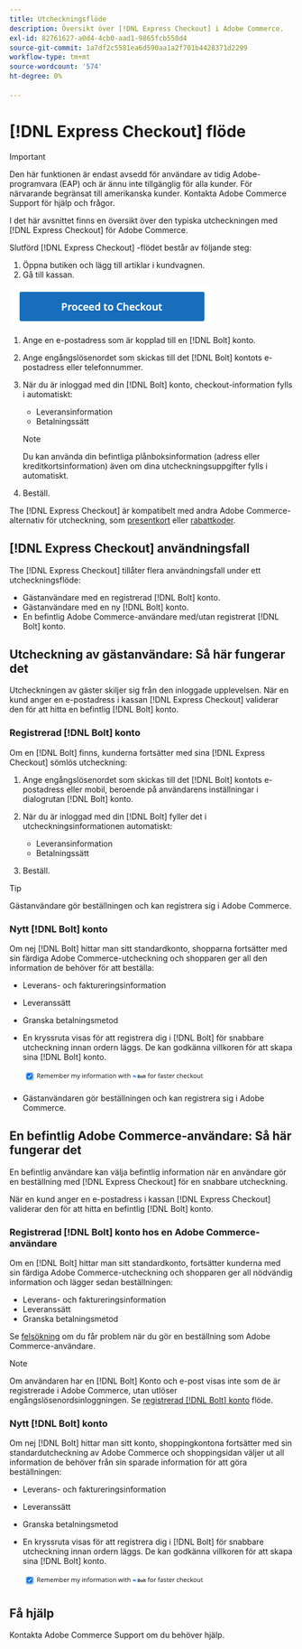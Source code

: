 ```yaml
---
title: Utcheckningsflöde
description: Översikt över [!DNL Express Checkout] i Adobe Commerce.
exl-id: 82761627-a0d4-4cb0-aad1-9865fcb550d4
source-git-commit: 1a7df2c5581ea6d590aa1a2f701b4428371d2299
workflow-type: tm+mt
source-wordcount: '574'
ht-degree: 0%

---
```


# [!DNL Express Checkout] flöde

>[!IMPORTANT]
>
> Den här funktionen är endast avsedd för användare av tidig Adobe-programvara (EAP) och är ännu inte tillgänglig för alla kunder. För närvarande begränsat till amerikanska kunder. Kontakta Adobe Commerce Support för hjälp och frågor.

I det här avsnittet finns en översikt över den typiska utcheckningen med [!DNL Express Checkout] för Adobe Commerce.

Slutförd [!DNL Express Checkout] -flödet består av följande steg:

1. Öppna butiken och lägg till artiklar i kundvagnen.
1. Gå till kassan.

![Utcheckning](assets/proceed-checkout.png)

1. Ange en e-postadress som är kopplad till en [!DNL Bolt] konto.
1. Ange engångslösenordet som skickas till det [!DNL Bolt] kontots e-postadress eller telefonnummer.
1. När du är inloggad med din [!DNL Bolt] konto, checkout-information fylls i automatiskt:

   - Leveransinformation
   - Betalningssätt

   >[!NOTE]
   >
   > Du kan använda din befintliga plånboksinformation (adress eller kreditkortsinformation) även om dina utcheckningsuppgifter fylls i automatiskt.

1. Beställ.

The [!DNL Express Checkout] är kompatibelt med andra Adobe Commerce-alternativ för utcheckning, som [presentkort](https://docs.magento.com/user-guide/catalog/product-gift-card.html) eller [rabattkoder](https://docs.magento.com/user-guide/marketing/price-rules-cart-coupon.html).

## [!DNL Express Checkout] användningsfall

The [!DNL Express Checkout] tillåter flera användningsfall under ett utcheckningsflöde:

- Gästanvändare med en registrerad [!DNL Bolt] konto.
- Gästanvändare med en ny [!DNL Bolt] konto.
- En befintlig Adobe Commerce-användare med/utan registrerat [!DNL Bolt] konto.

## Utcheckning av gästanvändare: Så här fungerar det

Utcheckningen av gäster skiljer sig från den inloggade upplevelsen. När en kund anger en e-postadress i kassan [!DNL Express Checkout] validerar den för att hitta en befintlig [!DNL Bolt] konto.

### Registrerad [!DNL Bolt] konto

Om en [!DNL Bolt] finns, kunderna fortsätter med sina [!DNL Express Checkout] sömlös utcheckning:

1. Ange engångslösenordet som skickas till det [!DNL Bolt] kontots e-postadress eller mobil, beroende på användarens inställningar i dialogrutan [!DNL Bolt] konto.
1. När du är inloggad med din [!DNL Bolt] fyller det i utcheckningsinformationen automatiskt:

   - Leveransinformation
   - Betalningssätt

1. Beställ.

>[!TIP]
>
> Gästanvändare gör beställningen och kan registrera sig i Adobe Commerce.

### Nytt [!DNL Bolt] konto

Om nej [!DNL Bolt] hittar man sitt standardkonto, shopparna fortsätter med sin färdiga Adobe Commerce-utcheckning och shopparen ger all den information de behöver för att beställa:

- Leverans- och faktureringsinformation
- Leveranssätt
- Granska betalningsmetod
- En kryssruta visas för att registrera dig i [!DNL Bolt] för snabbare utcheckning innan ordern läggs. De kan godkänna villkoren för att skapa sina [!DNL Bolt] konto.

   ![Kom ihåg [!DNL Bolt]](assets/checked-bolt.png)

- Gästanvändaren gör beställningen och kan registrera sig i Adobe Commerce.

## En befintlig Adobe Commerce-användare: Så här fungerar det

En befintlig användare kan välja befintlig information när en användare gör en beställning med [!DNL Express Checkout] för en snabbare utcheckning.

När en kund anger en e-postadress i kassan [!DNL Express Checkout] validerar den för att hitta en befintlig [!DNL Bolt] konto.

### Registrerad [!DNL Bolt] konto hos en Adobe Commerce-användare

Om en [!DNL Bolt] hittar man sitt standardkonto, fortsätter kunderna med sin färdiga Adobe Commerce-utcheckning och shopparen ger all nödvändig information och lägger sedan beställningen:

- Leverans- och faktureringsinformation
- Leveranssätt
- Granska betalningsmetod

Se [felsökning](../express-checkout/troubleshooting.md) om du får problem när du gör en beställning som Adobe Commerce-användare.

>[!NOTE]
>
> Om användaren har en [!DNL Bolt] Konto och e-post visas inte som de är registrerade i Adobe Commerce, utan utlöser engångslösenordsinloggningen. Se [registrerad [!DNL Bolt] konto](#registered-bolt-account) flöde.

### Nytt [!DNL Bolt] konto

Om nej [!DNL Bolt] hittar man sitt konto, shoppingkontona fortsätter med sin standardutcheckning av Adobe Commerce och shoppingsidan väljer ut all information de behöver från sin sparade information för att göra beställningen:

- Leverans- och faktureringsinformation
- Leveranssätt
- Granska betalningsmetod
- En kryssruta visas för att registrera dig i [!DNL Bolt] för snabbare utcheckning innan ordern läggs. De kan godkänna villkoren för att skapa sina [!DNL Bolt] konto.

   ![Kom ihåg [!DNL Bolt]](assets/checked-bolt.png)

## Få hjälp

Kontakta Adobe Commerce Support om du behöver hjälp.
